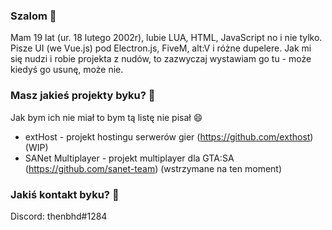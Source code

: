 ### Szalom 👋
Mam 19 lat (ur. 18 lutego 2002r), lubie LUA, HTML, JavaScript no i nie tylko.
Pisze UI (we Vue.js) pod Electron.js, FiveM, alt:V i różne dupelere.
Jak mi się nudzi i robie projekta z nudów, to zazwyczaj wystawiam go tu - może kiedyś go usunę, może nie.

### Masz jakieś projekty byku? 🤔
Jak bym ich nie miał to bym tą listę nie pisał 😄
* extHost - projekt hostingu serwerów gier (https://github.com/exthost) (WIP)
* SANet Multiplayer - projekt multiplayer dla GTA:SA (https://github.com/sanet-team) (wstrzymane na ten moment)

### Jakiś kontakt byku? 🤔
Discord: thenbhd#1284

<!--
**neightyy/neightyy** is a ✨ _special_ ✨ repository because its `README.md` (this file) appears on your GitHub profile.

Here are some ideas to get you started:

- 🔭 I’m currently working on ...
- 🌱 I’m currently learning ...
- 👯 I’m looking to collaborate on ...
- 🤔 I’m looking for help with ...
- 💬 Ask me about ...
- 📫 How to reach me: ...
- 😄 Pronouns: ...
- ⚡ Fun fact: ...
-->

